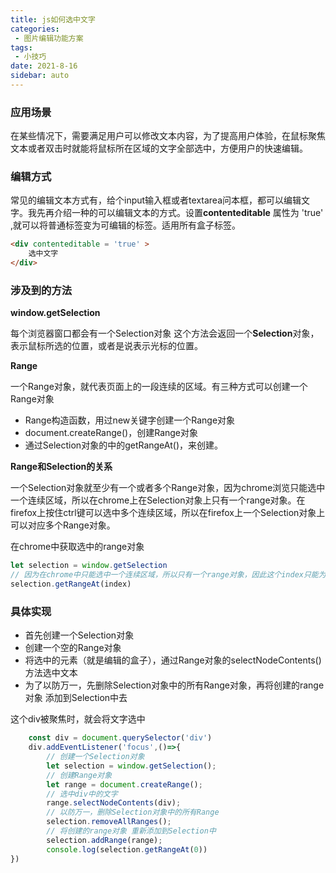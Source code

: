 ```yaml
---
title: js如何选中文字
categories: 
 - 图片编辑功能方案
tags:
 - 小技巧
date: 2021-8-16
sidebar: auto
---
```


### 应用场景

在某些情况下，需要满足用户可以修改文本内容，为了提高用户体验，在鼠标聚焦文本或者双击时就能将鼠标所在区域的文字全部选中，方便用户的快速编辑。

### 编辑方式

常见的编辑文本方式有，给个input输入框或者textarea问本框，都可以编辑文字。我先再介绍一种的可以编辑文本的方式。设置**contenteditable** 属性为 'true' ,就可以将普通标签变为可编辑的标签。适用所有盒子标签。

```html
<div contenteditable = 'true' >
    选中文字
</div>
```



### 涉及到的方法

**window.getSelection**

每个浏览器窗口都会有一个Selection对象 这个方法会返回一个**Selection**对象，表示鼠标所选的位置，或者是说表示光标的位置。



**Range**

一个Range对象，就代表页面上的一段连续的区域。有三种方式可以创建一个Range对象

- Range构造函数，用过new关键字创建一个Range对象
- document.createRange()，创建Range对象
- 通过Selection对象的中的getRangeAt()，来创建。



**Range和Selection的关系**

一个Selection对象就至少有一个或者多个Range对象，因为chrome浏览只能选中一个连续区域，所以在chrome上在Selection对象上只有一个range对象。在firefox上按住ctrl键可以选中多个连续区域，所以在firefox上一个Selection对象上可以对应多个Range对象。

在chrome中获取选中的range对象

```js
let selection = window.getSelection
// 因为在chrome中只能选中一个连续区域，所以只有一个range对象，因此这个index只能为 0
selection.getRangeAt(index)
```



### 具体实现 

- 首先创建一个Selection对象
- 创建一个空的Range对象
- 将选中的元素（就是编辑的盒子），通过Range对象的selectNodeContents()方法选中文本
- 为了以防万一，先删除Selection对象中的所有Range对象，再将创建的range对象 添加到Selection中去



这个div被聚焦时，就会将文字选中

```js
    const div = document.querySelector('div')
	div.addEventListener('focus',()=>{
        // 创建一个Selection对象
   		let selection = window.getSelection();
        // 创建Range对象
        let range = document.createRange();
        // 选中div中的文字
    	range.selectNodeContents(div);
        // 以防万一，删除Selection对象中的所有Range
        selection.removeAllRanges();
        // 将创建的range对象 重新添加到Selection中
        selection.addRange(range);
        console.log(selection.getRangeAt(0))
})
```



